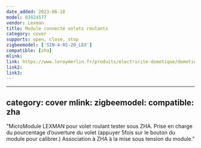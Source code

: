 ```yaml
---
date_added: 2023-06-18
model: 83424577
vendor: Lexman
title: Module connecté volets roulants
category: cover
supports: open, close, stop
zigbeemodel: ['SIN-4-RS-20_LEX']
compatible: [zha]
mlink: 
link: https://www.leroymerlin.fr/produits/electricite-domotique/domotique-et-objets-connectes/objets-connectes-compatibles-avec-enki/module-connecte-volets-roulants-lexman-83424577.html
link2: 
link3: 
---
```

---
category: cover
mlink: 
zigbeemodel: 
compatible: zha
---
"MicroModule LEXMAN pour volet roulant tester sous ZHA.
Prise en charge du pourcentage d’ouverture du volet (appuyer 5fois sur le bouton du module pour calibrer.)
Association à ZHA à la mise sous tension du module."


